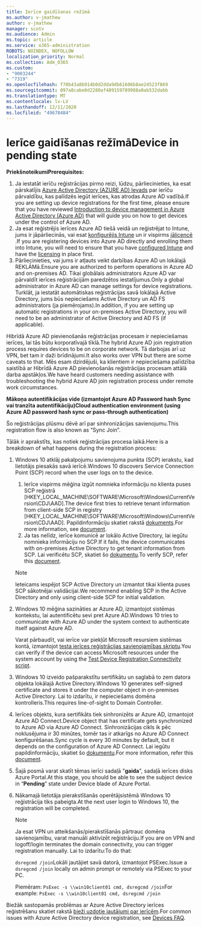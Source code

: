 ```yaml
---
title: Ierīce gaidīšanas režīmā
ms.author: v-jmathew
author: v-jmathew
manager: scotv
ms.audience: Admin
ms.topic: article
ms.service: o365-administration
ROBOTS: NOINDEX, NOFOLLOW
localization_priority: Normal
ms.collection: Adm_O365
ms.custom:
- "9003244"
- "7319"
ms.openlocfilehash: f70b43a8b914b0d2dda9db61606b8ae24523f869
ms.sourcegitcommit: 097a8cabe0d2280af489159789988a0ab532dabb
ms.translationtype: MT
ms.contentlocale: lv-LV
ms.lasthandoff: 12/11/2020
ms.locfileid: "49678484"
---
```

# <a name="device-in-pending-state"></a><span data-ttu-id="e7118-102">Ierīce gaidīšanas režīmā</span><span class="sxs-lookup"><span data-stu-id="e7118-102">Device in pending state</span></span>

<span data-ttu-id="e7118-103">**Priekšnoteikumi**</span><span class="sxs-lookup"><span data-stu-id="e7118-103">**Prerequisites:**</span></span>

1. <span data-ttu-id="e7118-104">Ja iestatāt ierīču reģistrācijas pirmo reizi, lūdzu, pārliecinieties, ka esat pārskatījis [Azure Active Directory (AZURE AD) Ievads](https://docs.microsoft.com/azure/active-directory/devices/overview?WT.mc_id=Portal-Microsoft_Azure_Support) par ierīču pārvaldību, kas palīdzēs iegūt ierīces, kas atrodas Azure AD vadībā.</span><span class="sxs-lookup"><span data-stu-id="e7118-104">If you are setting up device registrations for the first time, please ensure that you have reviewed [Introduction to device management in Azure Active Directory (Azure AD)](https://docs.microsoft.com/azure/active-directory/devices/overview?WT.mc_id=Portal-Microsoft_Azure_Support) that will guide you on how to get devices under the control of Azure AD.</span></span>
2. <span data-ttu-id="e7118-105">Ja esat reģistrējis ierīces Azure AD tiešā veidā un reģistrējat to Intune, jums ir jāpārliecinās, vai esat [konfigurējis Intune](https://docs.microsoft.com/mem/intune/enrollment/device-enrollment?WT.mc_id=Portal-Microsoft_Azure_Support) un ir vispirms [jālicencē](https://docs.microsoft.com/mem/intune/fundamentals/licenses-assign?WT.mc_id=Portal-Microsoft_Azure_Support) .</span><span class="sxs-lookup"><span data-stu-id="e7118-105">If you are registering devices into Azure AD directly and enrolling them into Intune, you will need to ensure that you have [configured Intune](https://docs.microsoft.com/mem/intune/enrollment/device-enrollment?WT.mc_id=Portal-Microsoft_Azure_Support) and have the [licensing](https://docs.microsoft.com/mem/intune/fundamentals/licenses-assign?WT.mc_id=Portal-Microsoft_Azure_Support) in place first.</span></span>
3. <span data-ttu-id="e7118-106">Pārliecinieties, vai jums ir atļauts veikt darbības Azure AD un lokālajā REKLĀMā.</span><span class="sxs-lookup"><span data-stu-id="e7118-106">Ensure you are authorized to perform operations in Azure AD and on-premises AD.</span></span> <span data-ttu-id="e7118-107">Tikai globālais administrators Azure AD var pārvaldīt ierīces reģistrācijām paredzētos iestatījumus.</span><span class="sxs-lookup"><span data-stu-id="e7118-107">Only a global administrator in Azure AD can manage settings for device registrations.</span></span> <span data-ttu-id="e7118-108">Turklāt, ja iestatāt automātiskas reģistrācijas savā lokālajā Active Directory, jums būs nepieciešams Active Directory un AD FS administrators (ja piemērojams).</span><span class="sxs-lookup"><span data-stu-id="e7118-108">In addition, if you are setting up automatic registrations in your on-premises Active Directory, you will need to be an administrator of Active Directory and AD FS (if applicable).</span></span>

<span data-ttu-id="e7118-109">Hibrīdā Azure AD pievienošanās reģistrācijas procesam ir nepieciešamas ierīces, lai tās būtu korporatīvajā tīklā.</span><span class="sxs-lookup"><span data-stu-id="e7118-109">The hybrid Azure AD join registration process requires devices to be on corporate network.</span></span> <span data-ttu-id="e7118-110">Tā darbojas arī uz VPN, bet tam ir daži brīdinājumi.</span><span class="sxs-lookup"><span data-stu-id="e7118-110">It also works over VPN but there are some caveats to that.</span></span> <span data-ttu-id="e7118-111">Mēs esam dzirdējuši, ka klientiem ir nepieciešama palīdzība saistībā ar Hibrīdā Azure AD pievienošanās reģistrācijas procesam attālā darba apstākļos.</span><span class="sxs-lookup"><span data-stu-id="e7118-111">We have heard customers needing assistance with troubleshooting the hybrid Azure AD join registration process under remote work circumstances.</span></span>

<span data-ttu-id="e7118-112">**Mākoņa autentifikācijas vide (izmantojot Azure AD Password hash Sync vai tranzīta autentifikāciju)**</span><span class="sxs-lookup"><span data-stu-id="e7118-112">**Cloud authentication environment (using Azure AD password hash sync or pass-through authentication)**</span></span>

<span data-ttu-id="e7118-113">Šo reģistrācijas plūsmu dēvē arī par sinhronizācijas savienojumu.</span><span class="sxs-lookup"><span data-stu-id="e7118-113">This registration flow is also known as “Sync Join”.</span></span>

<span data-ttu-id="e7118-114">Tālāk ir aprakstīts, kas notiek reģistrācijas procesa laikā.</span><span class="sxs-lookup"><span data-stu-id="e7118-114">Here is a breakdown of what happens during the registration process:</span></span>

1. <span data-ttu-id="e7118-115">Windows 10 atklāj pakalpojumu savienojuma punkta (SCP) ierakstu, kad lietotājs piesakās savā ierīcē.</span><span class="sxs-lookup"><span data-stu-id="e7118-115">Windows 10 discovers Service Connection Point (SCP) record when the user logs on to the device.</span></span>

    1. <span data-ttu-id="e7118-116">Ierīce vispirms mēģina izgūt nomnieka informāciju no klienta puses SCP reģistrā [HKEY_LOCAL_MACHINE\SOFTWARE\Microsoft\Windows\CurrentVersion\CDJ\AAD].</span><span class="sxs-lookup"><span data-stu-id="e7118-116">The device first tries to retrieve tenant information from client-side SCP in registry [HKEY_LOCAL_MACHINE\SOFTWARE\Microsoft\Windows\CurrentVersion\CDJ\AAD].</span></span> <span data-ttu-id="e7118-117">Papildinformāciju skatiet rakstā [dokuments](https://docs.microsoft.com/azure/active-directory/devices/hybrid-azuread-join-control).</span><span class="sxs-lookup"><span data-stu-id="e7118-117">For more information, see [document](https://docs.microsoft.com/azure/active-directory/devices/hybrid-azuread-join-control).</span></span>
    1. <span data-ttu-id="e7118-118">Ja tas nelīdz, ierīce komunicē ar lokālo Active Directory, lai iegūtu nomnieka informāciju no SCP.</span><span class="sxs-lookup"><span data-stu-id="e7118-118">If it fails, the device communicates with on-premises Active Directory to get tenant information from SCP.</span></span> <span data-ttu-id="e7118-119">Lai verificētu SCP, skatiet šo [dokumentu](https://docs.microsoft.com/azure/active-directory/devices/hybrid-azuread-join-manual#configure-a-service-connection-point).</span><span class="sxs-lookup"><span data-stu-id="e7118-119">To verify SCP, refer this [document](https://docs.microsoft.com/azure/active-directory/devices/hybrid-azuread-join-manual#configure-a-service-connection-point).</span></span>

    > [!NOTE]
    > <span data-ttu-id="e7118-120">Ieteicams iespējot SCP Active Directory un izmantot tikai klienta puses SCP sākotnējai validācijai.</span><span class="sxs-lookup"><span data-stu-id="e7118-120">We recommend enabling SCP in the Active Directory and only using client-side SCP for initial validation.</span></span>

2. <span data-ttu-id="e7118-121">Windows 10 mēģina sazināties ar Azure AD, izmantojot sistēmas kontekstu, lai autentificētu sevi pret Azure AD.</span><span class="sxs-lookup"><span data-stu-id="e7118-121">Windows 10 tries to communicate with Azure AD under the system context to authenticate itself against Azure AD.</span></span>

    <span data-ttu-id="e7118-122">Varat pārbaudīt, vai ierīce var piekļūt Microsoft resursiem sistēmas kontā, izmantojot [testa ierīces reģistrācijas savienojamības skriptu](https://gallery.technet.microsoft.com/Test-Device-Registration-3dc944c0).</span><span class="sxs-lookup"><span data-stu-id="e7118-122">You can verify if the device can access Microsoft resources under the system account by using the [Test Device Registration Connectivity script](https://gallery.technet.microsoft.com/Test-Device-Registration-3dc944c0).</span></span>

3. <span data-ttu-id="e7118-123">Windows 10 izveido pašparakstītu sertifikātu un saglabā to zem datora objekta lokālajā Active Directory.</span><span class="sxs-lookup"><span data-stu-id="e7118-123">Windows 10 generates self-signed certificate and stores it under the computer object in on-premises Active Directory.</span></span> <span data-ttu-id="e7118-124">Lai to izdarītu, ir nepieciešams domēna kontrolleris.</span><span class="sxs-lookup"><span data-stu-id="e7118-124">This requires line-of-sight to Domain Controller.</span></span>

4. <span data-ttu-id="e7118-125">Ierīces objekts, kura sertifikāts tiek sinhronizēts ar Azure AD, izmantojot Azure AD Connect.</span><span class="sxs-lookup"><span data-stu-id="e7118-125">Device object that has certificate gets synchronized to Azure AD via Azure AD Connect.</span></span> <span data-ttu-id="e7118-126">Sinhronizācijas cikls ik pēc noklusējuma ir 30 minūtes, tomēr tas ir atkarīgs no Azure AD Connect konfigurēšanas.</span><span class="sxs-lookup"><span data-stu-id="e7118-126">Sync cycle is every 30 minutes by default, but it depends on the configuration of Azure AD Connect.</span></span> <span data-ttu-id="e7118-127">Lai iegūtu papildinformāciju, skatiet šo [dokumentu](https://docs.microsoft.com/azure/active-directory/hybrid/how-to-connect-sync-configure-filtering#organizational-unitbased-filtering).</span><span class="sxs-lookup"><span data-stu-id="e7118-127">For more information, refer this [document](https://docs.microsoft.com/azure/active-directory/hybrid/how-to-connect-sync-configure-filtering#organizational-unitbased-filtering).</span></span>

5. <span data-ttu-id="e7118-128">Šajā posmā varat skatīt tēmas ierīci sadaļā "**gaida**", sadaļā ierīces disks Azure Portal.</span><span class="sxs-lookup"><span data-stu-id="e7118-128">At this stage, you should be able to see the subject device in “**Pending**” state under Device blade of Azure Portal.</span></span>

6. <span data-ttu-id="e7118-129">Nākamajā lietotāja pierakstīšanās operētājsistēmā Windows 10 reģistrācija tiks pabeigta.</span><span class="sxs-lookup"><span data-stu-id="e7118-129">At the next user login to Windows 10, the registration will be completed.</span></span>

    > [!NOTE]
    > <span data-ttu-id="e7118-130">Ja esat VPN un atteikšanās/pierakstīšanās pārtrauc domēna savienojamību, varat manuāli aktivizēt reģistrāciju.</span><span class="sxs-lookup"><span data-stu-id="e7118-130">If you are on VPN and logoff/login terminates the domain connectivity, you can trigger registration manually.</span></span> <span data-ttu-id="e7118-131">Lai to izdarītu:</span><span class="sxs-lookup"><span data-stu-id="e7118-131">To do that:</span></span>
    >
    > <span data-ttu-id="e7118-132">`dsregcmd /join`Lokāli jautājiet savā datorā, izmantojot PSExec.</span><span class="sxs-lookup"><span data-stu-id="e7118-132">Issue a `dsregcmd /join` locally on admin prompt or remotely via PSExec to your PC.</span></span>
    >
    > <span data-ttu-id="e7118-133">Piemēram: `PsExec -s \\win10client01 cmd, dsregcmd /join`</span><span class="sxs-lookup"><span data-stu-id="e7118-133">For example: `PsExec -s \\win10client01 cmd, dsregcmd /join`</span></span>

<span data-ttu-id="e7118-134">Biežāk sastopamās problēmas ar Azure Active Directory ierīces reģistrēšanu skatiet rakstā [bieži uzdotie jautājumi par ierīcēm](https://docs.microsoft.com/azure/active-directory/devices/faq).</span><span class="sxs-lookup"><span data-stu-id="e7118-134">For common issues with Azure Active Directory device registration, see [Devices FAQ](https://docs.microsoft.com/azure/active-directory/devices/faq).</span></span>
